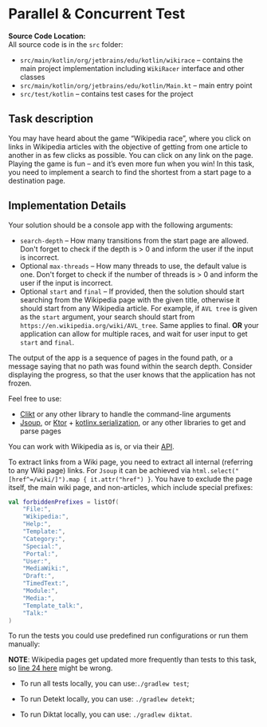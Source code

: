 
# Parallel & Concurrent Test
**Source Code Location:**  
All source code is in the `src` folder:  
- `src/main/kotlin/org/jetbrains/edu/kotlin/wikirace` – contains the main project implementation including `WikiRacer` interface and other classes  
- `src/main/kotlin/org/jetbrains/edu/kotlin/Main.kt` – main entry point  
- `src/test/kotlin` – contains test cases for the project

## Task description

You may have heard about the game “Wikipedia race”, where you click on links in Wikipedia articles with the objective of
getting from one article to another in as few clicks as possible. You can click on any link on the page. Playing the 
game is fun – and it’s even more fun when you win! In this task, you need to implement a search to find the shortest 
from a start page to a destination page.

## Implementation Details

Your solution should be a console app with the following arguments:
- `search-depth` – How many transitions from the start page are allowed. Don't forget to check if the depth is > 0 and 
inform the user if the input is incorrect.
- Optional `max-threads` – How many threads to use, the default value is one. Don't forget to check if the number of 
threads is > 0 and inform the user if the input is incorrect.
- Optional `start` and `final` – If provided, then the solution should start searching from the Wikipedia page with the 
given title, otherwise it should start from any Wikipedia article. For example, if `AVL tree` is given as the `start` 
argument, your search should start from `https://en.wikipedia.org/wiki/AVL_tree`. Same applies to final. **OR** your
application can allow for multiple races, and wait for user input to get `start` and `final`.

The output of the app is a sequence of pages in the found path, or a message saying that no path was found within the
search depth. Consider displaying the progress, so that the user knows that the application has not frozen.

Feel free to use:
- [Clikt](https://ajalt.github.io/clikt/) or any other library to handle the command-line arguments
- [Jsoup](https://jsoup.org/), or [Ktor](https://ktor.io/docs/request.html) + [kotlinx.serialization](https://github.com/Kotlin/kotlinx.serialization), 
or any other libraries to get and parse pages

You can work with Wikipedia as is, or via their [API](https://en.wikipedia.org/wiki/Special:ApiSandbox#action=parse&format=json&page=Pet_door&prop=text&disabletoc=1&formatversion=2).

To extract links from a Wiki page, you need to extract all internal (referring to any Wiki page) links. For `Jsoup` it 
can be achieved via `html.select("[href^=/wiki/]").map { it.attr("href") }`. You have to exclude the page itself, the
main wiki page, and non-articles, which 
include special prefixes:
```kotlin
val forbiddenPrefixes = listOf(
    "File:",
    "Wikipedia:",
    "Help:",
    "Template:",
    "Category:",
    "Special:",
    "Portal:",
    "User:",
    "MediaWiki:",
    "Draft:",
    "TimedText:",
    "Module:",
    "Media:",
    "Template_talk:",
    "Talk:"
)
```


To run the tests you could use predefined run configurations or run them manually:

**NOTE**: Wikipedia pages get updated more frequently than tests to this task, so 
[line 24 here](./src/test/kotlin/ParsingTest.kt) might be wrong.
* To run all tests locally, you can use:`./gradlew test`;

* To run Detekt locally, you can use: `./gradlew detekt`;

* To run Diktat locally, you can use: `./gradlew diktat`.
